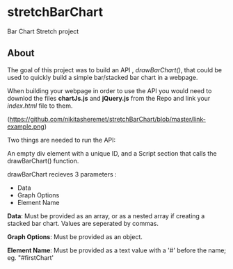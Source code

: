 # stretchBarChart
Bar Chart Stretch project

## About
The goal of this project was to build an API , *drawBarChart()*, that could be used to quickly build a simple bar/stacked bar chart in a webpage. 

When building your webpage in order to use the API you would need to downlod the files **chartJs.js** and
**jQuery.js** from the Repo and link your *index.html* file to them.

(https://github.com/nikitasheremet/stretchBarChart/blob/master/link-example.png)

Two things are needed to run the API: 

An empty div element with a unique ID, and a Script section that calls the drawBarChart() function. 



drawBarChart recieves 3 parameters :
- Data
- Graph Options
- Element Name

**Data**: 
  Must be provided as an array, or as a nested array if creating a stacked bar chart.
  Values are seperated by commas. 

**Graph Options**: 
  Must be provided as an object.
  
**Element Name**:
  Must be provided as a text value with a '#' before the name; eg. "#firstChart'







